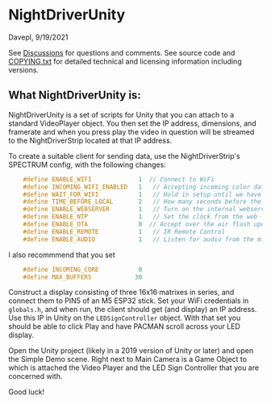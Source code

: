 # NightDriverUnity
Davepl, 9/19/2021

See [Discussions](https://github.com/PlummersSoftwareLLC/NightDriverUnity/discussions) for questions and comments.
See source code and [COPYING.txt](COPYING.txt) for detailed technical and licensing information including versions.

## What NightDriverUnity is:
NightDriverUnity is a set of scripts for Unity that you can attach to a standard VideoPlayer object.  You then set the IP address, dimensions, and framerate and when you press play the video in question will be streamed to the NightDriverStrip located at that IP address.

To create a suitable client for sending data, use the NightDriverStrip's SPECTRUM config, with the following changes:
```cpp
    #define ENABLE_WIFI             1  // Connect to WiFi
    #define INCOMING_WIFI_ENABLED   1   // Accepting incoming color data and commands
    #define WAIT_FOR_WIFI           1   // Hold in setup until we have WiFi - for strips without effects
    #define TIME_BEFORE_LOCAL       2   // How many seconds before the lamp times out and shows local content
    #define ENABLE_WEBSERVER        1   // Turn on the internal webserver
    #define ENABLE_NTP              1   // Set the clock from the web
    #define ENABLE_OTA              0  // Accept over the air flash updates
    #define ENABLE_REMOTE           1   // IR Remote Control
    #define ENABLE_AUDIO            1   // Listen for audio from the microphone and process it
```
I also recommmend that you set
```cpp
    #define INCOMING_CORE           0
    #define MAX_BUFFERS            30
```
    
Construct a display consisting of three 16x16 matrixes in series, and connect them to PIN5 of an M5 ESP32 stick.  Set your WiFi credentials in `globals.h`, and when run, the client should get (and display) an IP address.  Use this IP in Unity on the `LEDSignController` object.  With that set you should be able to click Play and have PACMAN scroll across your LED display.  

Open the Unity project (likely in a 2019 version of Unity or later) and open the Simple Demo scene.  Right next to Main Camera is a Game Object to which is attached the Video Player and the LED Sign Controller that you are concerned with.

Good luck!
